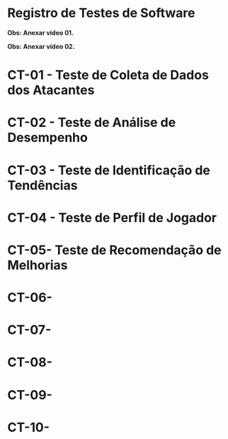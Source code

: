 # Registro de Testes de Software

**Obs: Anexar vídeo 01.**


**Obs: Anexar vídeo 02.**


# CT-01 - Teste de Coleta de Dados dos Atacantes

# CT-02 - Teste de Análise de Desempenho

# CT-03 - Teste de Identificação de Tendências

# CT-04 - Teste de Perfil de Jogador

# CT-05-  Teste de Recomendação de Melhorias

# CT-06-

# CT-07-

# CT-08-

# CT-09-

# CT-10-


